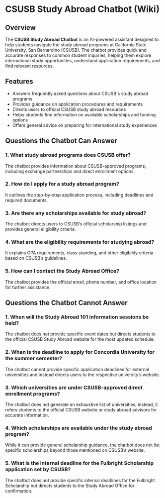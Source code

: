 # CSUSB Study Abroad Chatbot (Wiki)

## Overview

The **CSUSB Study Abroad Chatbot** is an AI-powered assistant designed to help students navigate the study abroad programs at California State University, San Bernardino (CSUSB). The chatbot provides quick and accurate responses to common student inquiries, helping them explore international study opportunities, understand application requirements, and find relevant resources.

## Features
- Answers frequently asked questions about CSUSB's study abroad programs
- Provides guidance on application procedures and requirements
- Directs users to official CSUSB study abroad resources
- Helps students find information on available scholarships and funding options
- Offers general advice on preparing for international study experiences

## Questions the Chatbot Can Answer

### 1. What study abroad programs does CSUSB offer?
The chatbot provides information about CSUSB-approved programs, including exchange partnerships and direct enrollment options.

### 2. How do I apply for a study abroad program?
It outlines the step-by-step application process, including deadlines and required documents.

### 3. Are there any scholarships available for study abroad?
The chatbot directs users to CSUSB’s official scholarship listings and provides general eligibility criteria.

### 4. What are the eligibility requirements for studying abroad?
It explains GPA requirements, class standing, and other eligibility criteria based on CSUSB’s guidelines.

### 5. How can I contact the Study Abroad Office?
The chatbot provides the official email, phone number, and office location for further assistance.

## Questions the Chatbot Cannot Answer

### 1. When will the Study Abroad 101 information sessions be held?
The chatbot does not provide specific event dates but directs students to the official CSUSB Study Abroad website for the most updated schedule.

### 2. When is the deadline to apply for Concordia University for the summer semester?
The chatbot cannot provide specific application deadlines for external universities and instead directs users to the respective university’s website.

### 3. Which universities are under CSUSB-approved direct enrollment programs?
The chatbot does not generate an exhaustive list of universities; instead, it refers students to the official CSUSB website or study abroad advisors for accurate information.

### 4. Which scholarships are available under the study abroad program?
While it can provide general scholarship guidance, the chatbot does not list specific scholarships beyond those mentioned on CSUSB’s website.

### 5. What is the internal deadline for the Fulbright Scholarship application set by CSUSB?
The chatbot does not provide specific internal deadlines for the Fulbright Scholarship but directs students to the Study Abroad Office for confirmation.

